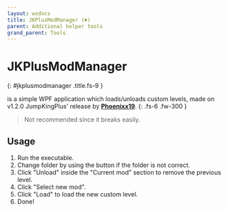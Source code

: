 ```yaml
---
layout: wsdocs
title: JKPlusModManager (✖)
parent: Additional helper tools
grand_parent: Tools
---
```


# JKPlusModManager <a target="_blank" title="Download tool" href="https://github.com/JumpKingPlus/JumpKingPlus/releases/tag/v1.2.0"><ion-icon name="download"></ion-icon></a><a title="Go to repository" target="_blank" href="https://github.com/JumpKingPlus/JumpKingPlus/tree/master/JKPlusModManager"><ion-icon name="logo-github"></ion-icon></a>
{: #jkplusmodmanager .title.fs-9 }

is a simple WPF application which loads/unloads custom levels, made on v1.2.0 JumpKingPlus' release by [**Phoenixx19**](https://github.com/Phoenixx19).
{: .fs-6 .fw-300 }

> Not recommended since it breaks easily.
<!-- more -->

## Usage

1. Run the executable.
2. Change folder by using the button if the folder is not correct.
3. Click "Unload" inside the "Current mod" section to remove the previous level.
4. Click "Select new mod".
5. Click "Load" to load the new custom level.
6. Done!